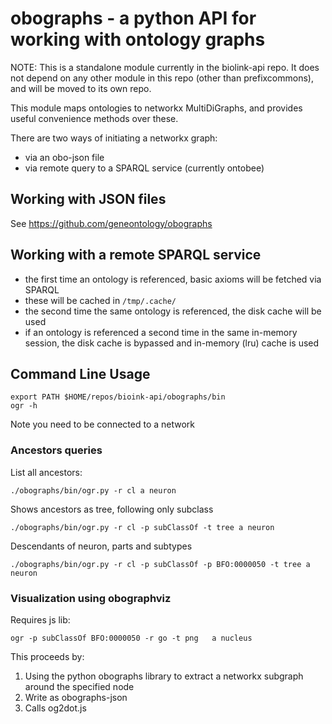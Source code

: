# obographs - a python API for working with ontology graphs

NOTE: This is a standalone module currently in the biolink-api
repo. It does not depend on any other module in this repo (other than
prefixcommons), and will be moved to its own repo.

This module maps ontologies to networkx MultiDiGraphs, and provides useful
convenience methods over these.

There are two ways of initiating a networkx graph:

 * via an obo-json file
 * via remote query to a SPARQL service (currently  ontobee)

## Working with JSON files

See https://github.com/geneontology/obographs

## Working with a remote SPARQL service

 * the first time an ontology is referenced, basic axioms will be fetched via SPARQL
 * these will be cached in `/tmp/.cache/`
 * the second time the same ontology is referenced, the disk cache will be used
 * if an ontology is referenced a second time in the same in-memory session, the disk cache is bypassed and in-memory (lru) cache is used



## Command Line Usage

```
export PATH $HOME/repos/bioink-api/obographs/bin
ogr -h
```

Note you need to be connected to a network

### Ancestors queries


List all ancestors:

```
./obographs/bin/ogr.py -r cl a neuron
```

Shows ancestors as tree, following only subclass

```
./obographs/bin/ogr.py -r cl -p subClassOf -t tree a neuron
```

Descendants of neuron, parts and subtypes

```
./obographs/bin/ogr.py -r cl -p subClassOf -p BFO:0000050 -t tree a neuron
```

### Visualization using obographviz

Requires js lib:

```
ogr -p subClassOf BFO:0000050 -r go -t png   a nucleus
```

This proceeds by:

 1. Using the python obographs library to extract a networkx subgraph around the specified node
 2. Write as obographs-json
 3. Calls og2dot.js
